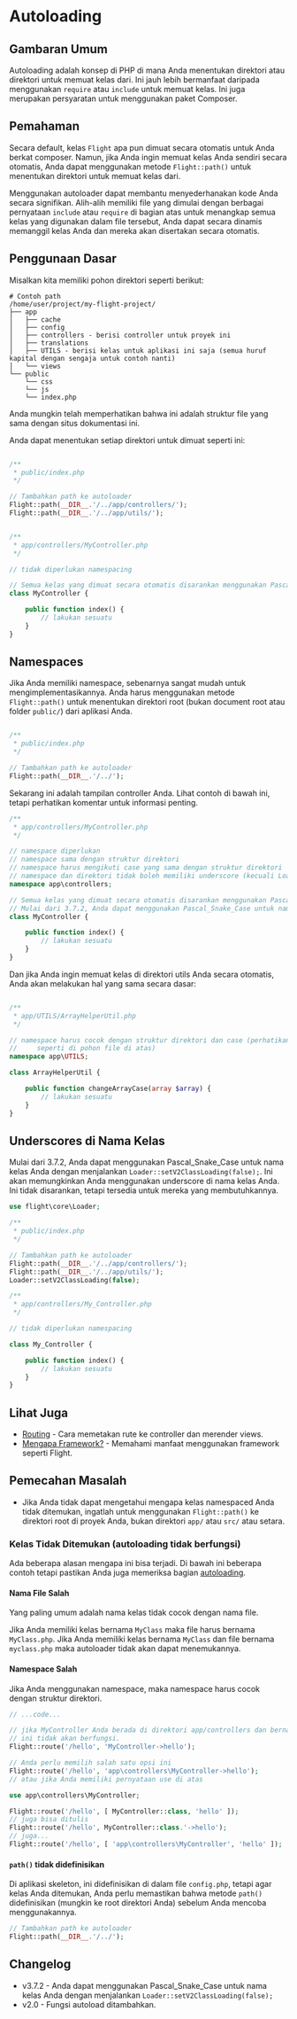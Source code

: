 # Autoloading

## Gambaran Umum

Autoloading adalah konsep di PHP di mana Anda menentukan direktori atau direktori untuk memuat kelas dari. Ini jauh lebih bermanfaat daripada menggunakan `require` atau `include` untuk memuat kelas. Ini juga merupakan persyaratan untuk menggunakan paket Composer.

## Pemahaman

Secara default, kelas `Flight` apa pun dimuat secara otomatis untuk Anda berkat composer. Namun, jika Anda ingin memuat kelas Anda sendiri secara otomatis, Anda dapat menggunakan metode `Flight::path()` untuk menentukan direktori untuk memuat kelas dari.

Menggunakan autoloader dapat membantu menyederhanakan kode Anda secara signifikan. Alih-alih memiliki file yang dimulai dengan berbagai pernyataan `include` atau `require` di bagian atas untuk menangkap semua kelas yang digunakan dalam file tersebut, Anda dapat secara dinamis memanggil kelas Anda dan mereka akan disertakan secara otomatis.

## Penggunaan Dasar

Misalkan kita memiliki pohon direktori seperti berikut:

```text
# Contoh path
/home/user/project/my-flight-project/
├── app
│   ├── cache
│   ├── config
│   ├── controllers - berisi controller untuk proyek ini
│   ├── translations
│   ├── UTILS - berisi kelas untuk aplikasi ini saja (semua huruf kapital dengan sengaja untuk contoh nanti)
│   └── views
└── public
    └── css
	└── js
	└── index.php
```

Anda mungkin telah memperhatikan bahwa ini adalah struktur file yang sama dengan situs dokumentasi ini.

Anda dapat menentukan setiap direktori untuk dimuat seperti ini:

```php

/**
 * public/index.php
 */

// Tambahkan path ke autoloader
Flight::path(__DIR__.'/../app/controllers/');
Flight::path(__DIR__.'/../app/utils/');


/**
 * app/controllers/MyController.php
 */

// tidak diperlukan namespacing

// Semua kelas yang dimuat secara otomatis disarankan menggunakan Pascal Case (setiap kata dikapitalisasi, tanpa spasi)
class MyController {

	public function index() {
		// lakukan sesuatu
	}
}
```

## Namespaces

Jika Anda memiliki namespace, sebenarnya sangat mudah untuk mengimplementasikannya. Anda harus menggunakan metode `Flight::path()` untuk menentukan direktori root (bukan document root atau folder `public/`) dari aplikasi Anda.

```php

/**
 * public/index.php
 */

// Tambahkan path ke autoloader
Flight::path(__DIR__.'/../');
```

Sekarang ini adalah tampilan controller Anda. Lihat contoh di bawah ini, tetapi perhatikan komentar untuk informasi penting.

```php
/**
 * app/controllers/MyController.php
 */

// namespace diperlukan
// namespace sama dengan struktur direktori
// namespace harus mengikuti case yang sama dengan struktur direktori
// namespace dan direktori tidak boleh memiliki underscore (kecuali Loader::setV2ClassLoading(false) diatur)
namespace app\controllers;

// Semua kelas yang dimuat secara otomatis disarankan menggunakan Pascal Case (setiap kata dikapitalisasi, tanpa spasi)
// Mulai dari 3.7.2, Anda dapat menggunakan Pascal_Snake_Case untuk nama kelas Anda dengan menjalankan Loader::setV2ClassLoading(false);
class MyController {

	public function index() {
		// lakukan sesuatu
	}
}
```

Dan jika Anda ingin memuat kelas di direktori utils Anda secara otomatis, Anda akan melakukan hal yang sama secara dasar:

```php

/**
 * app/UTILS/ArrayHelperUtil.php
 */

// namespace harus cocok dengan struktur direktori dan case (perhatikan direktori UTILS semua huruf kapital
//     seperti di pohon file di atas)
namespace app\UTILS;

class ArrayHelperUtil {

	public function changeArrayCase(array $array) {
		// lakukan sesuatu
	}
}
```

## Underscores di Nama Kelas

Mulai dari 3.7.2, Anda dapat menggunakan Pascal_Snake_Case untuk nama kelas Anda dengan menjalankan `Loader::setV2ClassLoading(false);`. 
Ini akan memungkinkan Anda menggunakan underscore di nama kelas Anda. 
Ini tidak disarankan, tetapi tersedia untuk mereka yang membutuhkannya.

```php
use flight\core\Loader;

/**
 * public/index.php
 */

// Tambahkan path ke autoloader
Flight::path(__DIR__.'/../app/controllers/');
Flight::path(__DIR__.'/../app/utils/');
Loader::setV2ClassLoading(false);

/**
 * app/controllers/My_Controller.php
 */

// tidak diperlukan namespacing

class My_Controller {

	public function index() {
		// lakukan sesuatu
	}
}
```

## Lihat Juga
- [Routing](/learn/routing) - Cara memetakan rute ke controller dan merender views.
- [Mengapa Framework?](/learn/why-frameworks) - Memahami manfaat menggunakan framework seperti Flight.

## Pemecahan Masalah
- Jika Anda tidak dapat mengetahui mengapa kelas namespaced Anda tidak ditemukan, ingatlah untuk menggunakan `Flight::path()` ke direktori root di proyek Anda, bukan direktori `app/` atau `src/` atau setara.

### Kelas Tidak Ditemukan (autoloading tidak berfungsi)

Ada beberapa alasan mengapa ini bisa terjadi. Di bawah ini beberapa contoh tetapi pastikan Anda juga memeriksa bagian [autoloading](/learn/autoloading).

#### Nama File Salah
Yang paling umum adalah nama kelas tidak cocok dengan nama file.

Jika Anda memiliki kelas bernama `MyClass` maka file harus bernama `MyClass.php`. Jika Anda memiliki kelas bernama `MyClass` dan file bernama `myclass.php` 
maka autoloader tidak akan dapat menemukannya.

#### Namespace Salah
Jika Anda menggunakan namespace, maka namespace harus cocok dengan struktur direktori.

```php
// ...code...

// jika MyController Anda berada di direktori app/controllers dan bernamespace
// ini tidak akan berfungsi.
Flight::route('/hello', 'MyController->hello');

// Anda perlu memilih salah satu opsi ini
Flight::route('/hello', 'app\controllers\MyController->hello');
// atau jika Anda memiliki pernyataan use di atas

use app\controllers\MyController;

Flight::route('/hello', [ MyController::class, 'hello' ]);
// juga bisa ditulis
Flight::route('/hello', MyController::class.'->hello');
// juga...
Flight::route('/hello', [ 'app\controllers\MyController', 'hello' ]);
```

#### `path()` tidak didefinisikan

Di aplikasi skeleton, ini didefinisikan di dalam file `config.php`, tetapi agar kelas Anda ditemukan, Anda perlu memastikan bahwa metode `path()`
didefinisikan (mungkin ke root direktori Anda) sebelum Anda mencoba menggunakannya.

```php
// Tambahkan path ke autoloader
Flight::path(__DIR__.'/../');
```

## Changelog
- v3.7.2 - Anda dapat menggunakan Pascal_Snake_Case untuk nama kelas Anda dengan menjalankan `Loader::setV2ClassLoading(false);`
- v2.0 - Fungsi autoload ditambahkan.